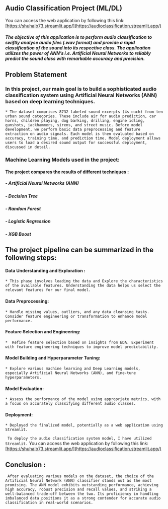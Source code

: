 ## **Audio Classification Project (ML/DL)**

<!-- <p align='center'>
  <img src='https://github.com/Shuhaib73/Classification_ML_Mushrooms_Project/blob/main/mus_ims.jpg' />
</p> -->
You can access the web application by following this link: [https://shuhaib73.streamlit.app/](https://audioclassification.streamlit.app/)
#### *The objective of this application is to perform audio classification to swiftly analyse audio files (.wav format) and provide a rapid classification of the sound into its respective class. The application utilizes the power of ANN’s i.e. Artificial Neural Networks to reliably predict the sound class with remarkable accuracy and precision.*

## **Problem Statement**
### In this project, our main goal is to build a sophisticated audio classification system using Artificial Neural Networks (ANN) based on deep learning techniques.
    * The dataset comprises 8732 labeled sound excerpts (4s each) from ten urban sound categories. These include air for audio prediction, car horns, children playing, dog barking, drilling, engine idling, gunshots, jackhammers, sirens, and street music. Before model development, we perform basic data preprocessing and feature extraction on audio signals. Each model is then evaluated based on accuracy, training time, and prediction time. Model deployment allows users to load a desired sound output for successful deployment, discussed in detail.

### Machine Learning Models used in the project:
#### The project compares the results of different techniques :
##### - Artificial Neural Networks (ANN)
##### - Decision Tree
##### - Random Forest
##### - Logistic Regression
##### - XGB Boost

## The project pipeline can be summarized in the following steps: 
#### **Data Understanding and Exploration** : 
    * This phase involves loading the data and Explore the characteristics of the available features. Understanding the data helps us select the relevant features for our final model.  
#### <strong>Data Preprocessing</strong>: 
    * Handle missing values, outliers, and any data cleansing tasks. Consider feature engineering or transformation to enhance model performance.
#### <strong>Feature Selection and Engineering</strong>: 
    *  Refine feature selection based on insights from EDA. Experiment with feature engineering techniques to improve model predictability.
#### <strong>Model Building and Hyperparameter Tuning</strong>: 
    * Explore various machine learning and Deep Learning models, especially Artificial Neural Networks (ANN), and fine-tune hyperparameters.
#### <strong>Model Evaluation</strong>: 
    * Assess the performance of the model using appropriate metrics, with a focus on accurately classifying different audio classes.
#### <strong>Deployment</strong>: 
    * Deployed the finalized model, potentially as a web application using Streamlit.
``` To deploy the audio classification system model, I have utilized Streamlit.``` You can access the web application by following this link: [https://shuhaib73.streamlit.app/](https://audioclassification.streamlit.app/)


## **Conclusion** :
``` After evaluating various models on the dataset, the choice of the Artificial Neural Network (ANN) classifier stands out as the most promising. The ANN model exhibits outstanding performance, achieving high accuracy, robust precision and recall values, and striking a well-balanced trade-off between the two. Its proficiency in handling imbalanced data positions it as a strong contender for accurate audio classification in real-world scenarios.```



